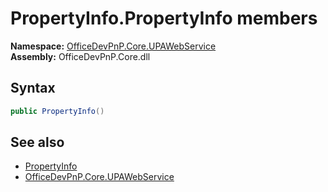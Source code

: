 # PropertyInfo.PropertyInfo members 
  

**Namespace:** [OfficeDevPnP.Core.UPAWebService](OfficeDevPnP.Core.UPAWebService.md)  
**Assembly:** OfficeDevPnP.Core.dll  
## Syntax
```C#
public PropertyInfo()
```
## See also
- [PropertyInfo](OfficeDevPnP.Core.UPAWebService.PropertyInfo.md)
- [OfficeDevPnP.Core.UPAWebService](OfficeDevPnP.Core.UPAWebService.md)
